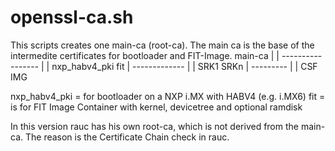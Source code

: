 openssl-ca.sh
=============

This scripts creates one main-ca (root-ca).
The main ca is the base of the intermedite certificates for bootloader
and FIT-Image.
                    main-ca
                        |
                        |
                -----------------
                |               |
            nxp_habv4_pki       fit
                |
            -------------
            |           |
            SRK1        SRKn
            |
        ---------
        |       |
        CSF     IMG

nxp_habv4_pki = for bootloader on a NXP i.MX with HABV4 (e.g. i.MX6)
fit = is for FIT Image Container with kernel, devicetree and optional ramdisk

In this version rauc has his own root-ca, which is not derived from the
main-ca. The reason is the Certificate Chain check in rauc.
